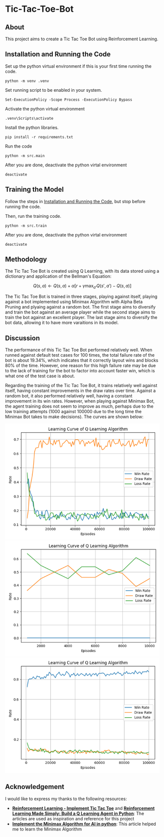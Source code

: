 # Tic-Tac-Toe-Bot

## About
This project aims to create a Tic Tac Toe Bot using Reinforcement Learning. 

## Installation and Running the Code

Set up the python virtual environment if this is your first time running the code.
```
python -m venv .venv
```

Set running script to be enabled in your system. 
```
Set-ExecutionPolicy -Scope Process -ExecutionPolicy Bypass
```

Activate the python virtual environment
```
.venv\Scripts\activate
```

Install the python libraries.
```
pip install -r requirements.txt
```

Run the code
```
python -m src.main
```

After you are done, deactivate the python virtal environment
```
deactivate
```

## Training the Model

Follow the steps in [Installation and Running the Code](#installation-and-running-the-code), but stop before running the code. 

Then, run the training code.
```
python -m src.train
```

After you are done, deactivate the python virtal environment
```
deactivate
```

## Methodology

The Tic Tac Toe Bot is created using Q Learning, with its data stored using a dictionary and application of the Bellman's Equation: 
```math
Q(s, a) \leftarrow Q(s, a) + \alpha \left[ r + \gamma \max_{a'} Q(s', a') - Q(s, a) \right]
```

The Tic Tac Toe Bot is trained in three stages, playing against itself, playing against a bot implemented using Minimax Algorithm with Alpha Beta Pruning and plyaing against a random bot. The first stage aims to diversify and train the bot against an average player while the second stage aims to train the bot against an excellent player. The last stage aims to diversify the bot data, allowing it to have more varaitions in its model. 

## Discussion

The performance of this Tic Tac Toe Bot performed relatively well. When runned against default test cases for 100 times, the total failure rate of the bot is about 19.34%, which indicates that it correctly layout wins and blocks 80% of the time. However, one reason for this high failure rate may be due to the lack of training for the bot to factor into account faster win, which is what one of the test case is about. 

Regarding the training of the Tic Tac Toe Bot, it trains relatively well against itself, having constant improvements in the draw rates over time. Against a random bot, it also performed relatively well, having a constant improvement in its win rates. However, when playing against Minimax Bot, the agent training does not seem to improve as much, perhaps due to the low training attempts (1000 against 100000 due to the long time the Minimax Bot takes to make decisions). The curves are shown below: 

![Self Training Learning Curve](./static/Self_Training_Learning_Curve.png)
![Cross Training Learning Curve](./static/Cross_Training_Learning_Curve.png)
![Random Training Learning Curve](./static/Random_Training_Learning_Curve.png)


## Acknowledgement

I would like to express my thanks to the following resources:

- [**Reinforcement Learning - Implement Tic Tac Toe**](https://towardsdatascience.com/reinforcement-learning-implement-tictactoe-189582bea542/) and [**Reinforcement Learning Made Simply: Build a Q Learning Agent in Python**](https://towardsdatascience.com/reinforcement-learning-made-simple-build-a-q-learning-agent-in-python/): The articles are used as inspiration and reference for this project
- [**Implement the Minimax Algorithm for AI in python**](https://www.datacamp.com/tutorial/minimax-algorithm-for-ai-in-python): This article helped me to learn the Minimax Algorithm
